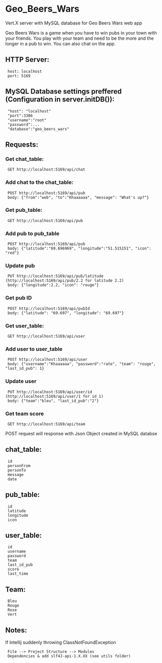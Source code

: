 # Geo_Beers_Wars
Vert.X server with MySQL database for Geo Beers Wars web app

Geo Beers Wars is a game when you have to win pubs in your town with your friends.
You play with your team and need to be the more and the longer in a pub to win. You can also chat on the app.

## HTTP Server:
```
 host: localhost
 port: 5169
```

## MySQL Database settings preffered (Configuration in server.initDB()):
```
 "host": "localhost"
 "port":3306
 "username":"root"
 "password":...
 "database":"geo_beers_wars"
```


## Requests:

### Get chat_table:
```
 GET http://localhost:5169/api/chat
```

### Add chat to the chat_table:
```
 POST http://localhost:5169/api/pub
 body: {"from":"web", "to":"Khaaaaaa", "message": "What's up?"}
```

### Get pub_table:
```
 GET http://localhost:5169/api/pub
```

### Add pub to pub_table
```
 POST http://localhost:5169/api/pub
 body: {"latitude":"69.696969", "longitude":"51.515151", "icon": "red"}
```

### Update pub
```
 PUT http://localhost:5169/api/pub/latitude (http://localhost:5169/api/pub/2.2 for latitude 2.2)
 body: {"longitude":2.2, "icon": "rouge"}
```

### Get pub ID
```
 POST http://localhost:5169/api/pubId
 body: {"latitude": "69.697", "longitude": "69.697"}
```

### Get user_table:
```
 GET http://localhost:5169/api/user
 ```

### Add user to user_table
```
 POST http://localhost:5169/api/user
 body: {"username":"Khaaaaaa", "password":"rate", "team": "rouge", "last_id_pub": 1}
```

### Update user
```
 PUT http://localhost:5169/api/user/id (http://localhost:5169/api/user/1 for id 1)
 body: {"team":"bleu", "last_id_pub":"2"}
```

### Get team score
```
 GET http://localhost:5169/api/team
 ```

POST request will response with Json Object created in MySQL databse

## chat_table:
```
 id
 personFrom
 personTo
 message
 date
```

## pub_table:
```
 id
 latitude
 longitude
 icon
```

## user_table:
```
 id
 username
 password
 team
 last_id_pub
 score
 last_time
```

## Team:
```
 Bleu
 Rouge
 Rose
 Vert
```

## Notes:

If Intellij suddenly throwing ClassNotFoundException
```
 File --> Project Structure --> Modules
 Dependencies & add slf4J-api-1.X.XX (see utils folder)
```
